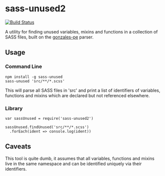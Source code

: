 sass-unused2
============

[![Build Status](https://travis-ci.org/orbit-tech/sass-unused2.png?branch=master)](https://travis-ci.org/orbit-tech/sass-unused2)

A utility for finding unused variables, mixins and functions in a collection of
SASS files, built on the
[gonzales-pe](https://github.com/tonyganch/gonzales-pe) parser.

## Usage

### Command Line

```
npm install -g sass-unused
sass-unused 'src/**/*.scss'
```

This will parse all SASS files in 'src' and print a list of identifiers of
variables, functions and mixins which are declared but not referenced
elsewhere.

### Library

```
var sassUnused = require('sass-unused2')

sassUnused.findUnused('src/**/*.scss')
  .forEach(ident => console.log(ident))
```

## Caveats

This tool is quite dumb, it assumes that all variables, functions and mixins
live in the same namespace and can be identified uniquely via their
identifiers.
